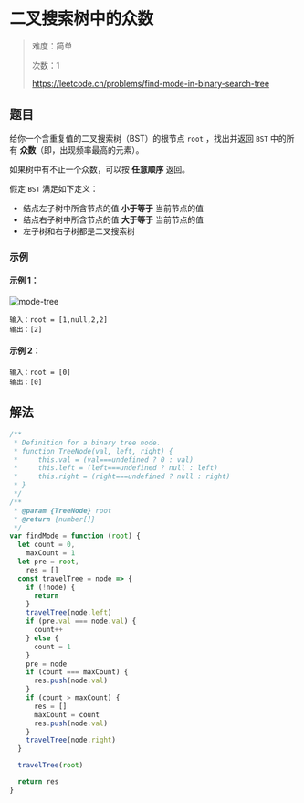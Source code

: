 # 二叉搜索树中的众数

> 难度：简单
>
> 次数：1
>
> https://leetcode.cn/problems/find-mode-in-binary-search-tree

## 题目

给你一个含重复值的二叉搜索树（BST）的根节点 `root` ，找出并返回 `BST` 中的所有 **众数**（即，出现频率最高的元素）。

如果树中有不止一个众数，可以按 **任意顺序** 返回。

假定 `BST` 满足如下定义：

- 结点左子树中所含节点的值 **小于等于** 当前节点的值
- 结点右子树中所含节点的值 **大于等于** 当前节点的值
- 左子树和右子树都是二叉搜索树

### 示例

#### 示例 1：

![mode-tree](https://assets.leetcode.com/uploads/2021/03/11/mode-tree.jpg)

```
输入：root = [1,null,2,2]
输出：[2]
```

#### 示例 2：

```
输入：root = [0]
输出：[0]
```

## 解法

```javascript
/**
 * Definition for a binary tree node.
 * function TreeNode(val, left, right) {
 *     this.val = (val===undefined ? 0 : val)
 *     this.left = (left===undefined ? null : left)
 *     this.right = (right===undefined ? null : right)
 * }
 */
/**
 * @param {TreeNode} root
 * @return {number[]}
 */
var findMode = function (root) {
  let count = 0,
    maxCount = 1
  let pre = root,
    res = []
  const travelTree = node => {
    if (!node) {
      return
    }
    travelTree(node.left)
    if (pre.val === node.val) {
      count++
    } else {
      count = 1
    }
    pre = node
    if (count === maxCount) {
      res.push(node.val)
    }
    if (count > maxCount) {
      res = []
      maxCount = count
      res.push(node.val)
    }
    travelTree(node.right)
  }

  travelTree(root)

  return res
}
```
